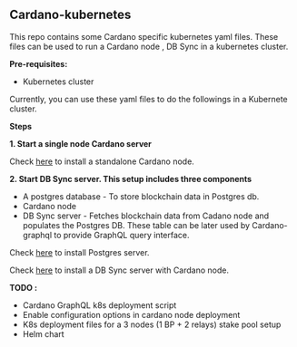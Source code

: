 Cardano-kubernetes
--------------------

This repo contains some Cardano specific kubernetes yaml files. These files can be used to run a Cardano node , DB Sync
in a kubernetes cluster.

**Pre-requisites:**

- Kubernetes cluster


Currently, you can use these yaml files to do the followings in a Kubernete cluster.

**Steps**

**1. Start a single node Cardano server**
  
  Check [here](docs/node-setup.md) to install a standalone Cardano node.
   
**2. Start DB Sync server. This setup includes three components**

- A postgres database - To store blockchain data in Postgres db.
- Cardano node
- DB Sync server - Fetches blockchain data from Cadano node and populates the Postgres DB. These table can be later used by Cardano-graphql to provide GraphQL query interface.
    
Check [here](docs/postgres-setup.md) to install Postgres server.
    
Check [here](docs/dbsync-setup.md) to install a DB Sync server with Cardano node.
    
  
**TODO :**

- Cardano GraphQL k8s deployment script
- Enable configuration options in cardano node deployment
- K8s deployment files for a 3 nodes (1 BP + 2 relays) stake pool setup
- Helm chart
